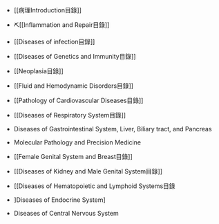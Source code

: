 - [[病理Introduction目錄]]
- ⛏️[[Inflammation and Repair目錄]]
- [[Diseases of infection目錄]]
- [[Diseases of Genetics and Immunity目錄]]
- [[Neoplasia目錄]]
- [[Fluid and Hemodynamic Disorders目錄]]
- [[Pathology of Cardiovascular Diseases目錄]]

- [[Diseases of Respiratory System目錄]]
- Diseases of Gastrointestinal System, Liver, Biliary tract, and Pancreas
- Molecular Pathology and Precision Medicine
- [[Female Genital System and Breast目錄]]
- [[Diseases of Kidney and Male Genital System目錄]]
- [[Diseases of Hematopoietic and Lymphoid Systems目錄
- ]Diseases of Endocrine System]
- Diseases of Central Nervous System